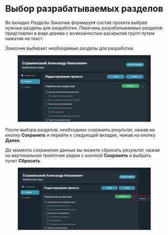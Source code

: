 # Выбор разрабатываемых разделов

Во вкладке _Разделы_ Заказчик формируе**т** состав проекта выбрав нужные разделы для разработки. Перечень разрабатываемых разделов представлен в виде дерева с возможностью раскрытия групп путем нажатия на текст.&#x20;

_Заказчик_ выбирает необходимые разделы для разработки.

<figure><img src="../../gitbook/assets/image (231).png" alt=""><figcaption></figcaption></figure>

После выбора разделов, необходимо сохранить результат, нажав на кнопку **Сохранить** и перейти к следующей вкладке, нажав на кнопку **Далее**.

До момента сохранения данных вы можете сбросить результат, нажав на вертикальное троеточие рядом с кнопкой **Сохранить** и выбрать пункт **Сбросить**.

<figure><img src="../../gitbook/assets/image (232).png" alt=""><figcaption></figcaption></figure>
